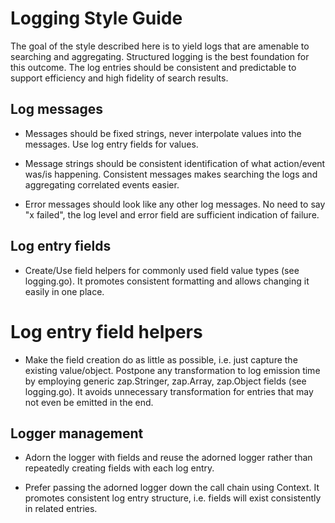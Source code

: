 # Logging Style Guide

The goal of the style described here is to yield logs that are amenable to searching and aggregating. Structured logging is the best foundation for this outcome. The log entries should be consistent and predictable to support efficiency and high fidelity of search results.

## Log messages

* Messages should be fixed strings, never interpolate values into the messages. Use log entry fields for values.


* Message strings should be consistent identification of what action/event was/is happening. Consistent messages makes searching the logs and aggregating correlated events easier.

* Error messages should look like any other log messages. No need to say "x failed", the log level and error field are sufficient indication of failure.

## Log entry fields

* Create/Use field helpers for commonly used field value types (see logging.go). It promotes consistent formatting and allows changing it easily in one place.

# Log entry field helpers

* Make the field creation do as little as possible, i.e. just capture the existing value/object. Postpone any transformation to log emission time by employing generic zap.Stringer, zap.Array, zap.Object fields (see logging.go). It avoids unnecessary transformation for entries that may not even be emitted in the end.

## Logger management

* Adorn the logger with fields and reuse the adorned logger rather than repeatedly creating fields with each log entry.

* Prefer passing the adorned logger down the call chain using Context. It promotes consistent log entry structure, i.e. fields will exist consistently in related entries.
